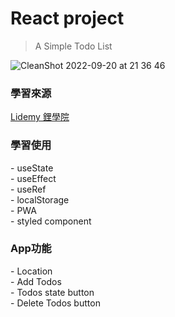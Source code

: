 # React project
>A Simple Todo List

![CleanShot 2022-09-20 at 21 36 46](https://user-images.githubusercontent.com/99056343/191272550-a9145a04-80ce-4e4e-a064-6e9046f98ed2.gif)


<h3>學習來源</h3> 
<a href="https://lidemy.com" target="_blank">Lidemy 鋰學院</a>

<h3>學習使用</h3>
- useState <br>
- useEffect <br>
- useRef <br>
- localStorage <br>
- PWA <br>
- styled component

<h3>App功能</h3>
- Location <br>
- Add Todos <br>
- Todos state button <br>
- Delete Todos button <br>
